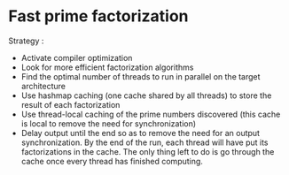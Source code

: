 # Fast prime factorization

Strategy :
- Activate compiler optimization
- Look for more efficient factorization algorithms
- Find the optimal number of threads to run in parallel on the target architecture
- Use hashmap caching (one cache shared by all threads) to store the result of each factorization
- Use thread-local caching of the prime numbers discovered (this cache is local to remove the need for synchronization)
- Delay output until the end so as to remove the need for an output synchronization. By the end of the run, each thread will have put its factorizations in the cache. The only thing left to do is go through the cache once every thread has finished computing.